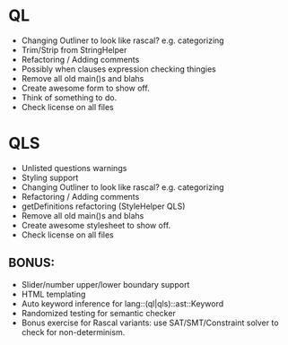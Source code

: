 # QL
* Changing Outliner to look like rascal? e.g. categorizing
* Trim/Strip from StringHelper 
* Refactoring / Adding comments
* Possibly when clauses expression checking thingies
* Remove all old main()s and blahs
* Create awesome form to show off.
* Think of something to do.
* Check license on all files

# QLS
* Unlisted questions warnings
* Styling support
* Changing Outliner to look like rascal? e.g. categorizing 
* Refactoring / Adding comments
* getDefinitions refactoring (StyleHelper QLS)
* Remove all old main()s and blahs
* Create awesome stylesheet to show off.
* Check license on all files

## BONUS:
* Slider/number upper/lower boundary support
* HTML templating
* Auto keyword inference for lang::(ql|qls)::ast::Keyword
* Randomized testing for semantic checker
* Bonus exercise for Rascal variants: use SAT/SMT/Constraint solver to check for non-determinism.
